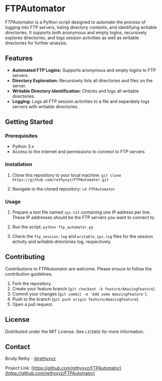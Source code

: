 # FTPAutomator

FTPAutomator is a Python script designed to automate the process of logging into FTP servers, listing directory contents, and identifying writable directories. It supports both anonymous and empty logins, recursively explores directories, and logs session activities as well as writable directories for further analysis.

## Features

- **Automated FTP Logins:** Supports anonymous and empty logins to FTP servers.
- **Directory Exploration:** Recursively lists all directories and files on the server.
- **Writable Directory Identification:** Checks and logs all writable directories.
- **Logging:** Logs all FTP session activities to a file and separately logs servers with writable directories.

## Getting Started

### Prerequisites

- Python 3.x
- Access to the internet and permissions to connect to FTP servers

### Installation

1. Clone this repository to your local machine: `git clone https://github.com/rethyxyz/FTPAutomator.git`

2. Navigate to the cloned repository: `cd FTPAutomator`

### Usage

1. Prepare a text file named `ips.txt` containing one IP address per line. These IP addresses should be the FTP servers you want to connect to.

2. Run the script: `python ftp_automator.py`

3. Check the `ftp_session.log` and `writable_ips.log` files for the session activity and writable directories log, respectively.

## Contributing

Contributions to FTPAutomator are welcome. Please ensure to follow the contribution guidelines.

1. Fork the repository.
2. Create your feature branch (`git checkout -b feature/AmazingFeature`).
3. Commit your changes (`git commit -m 'Add some AmazingFeature'`).
4. Push to the branch (`git push origin feature/AmazingFeature`).
5. Open a pull request.

## License

Distributed under the MIT License. See `LICENSE` for more information.

## Contact

Brody Rethy - [@rethyxyz](https://x.com/rethyxyz)

Project Link: [https://github.com/rethyxyz/FTPAutomator](https://github.com/rethyxyz/FTPAutomator)
